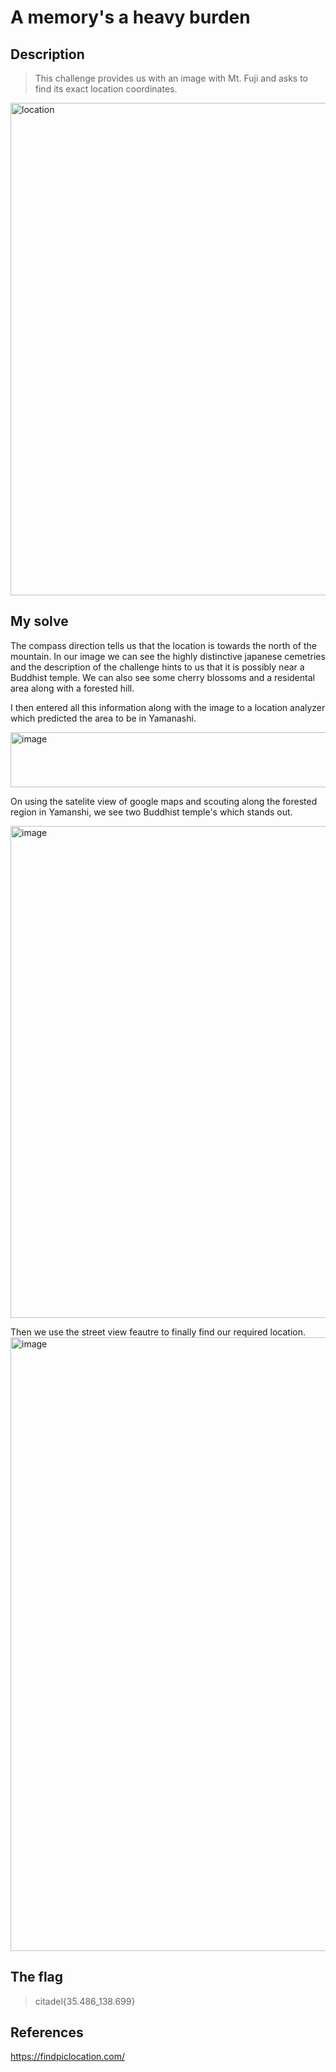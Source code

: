 # A memory's a heavy burden


## Description
> This challenge provides us with an image with Mt. Fuji and asks to find its exact location coordinates.
<img width="1916" height="788" alt="location" src="https://github.com/user-attachments/assets/a057d6fe-f3d6-401f-935e-817152a717f6" />


## My solve

The compass direction tells us that the location is towards the north of the mountain. In our image we can see the highly distinctive japanese cemetries and the description of the challenge 
hints to us that it is possibly near a Buddhist temple. We can also see some cherry blossoms and a residental area along with a forested hill.

I then entered all this information along with the image to a location analyzer which predicted the area to be in Yamanashi. 

<img width="892" height="88" alt="image" src="https://github.com/user-attachments/assets/0e4d06f3-277c-4fd3-aae4-7a2804704641" />


On using the satelite view of google maps and scouting along the forested region in Yamanshi, we see two Buddhist temple's which stands out.

<img width="1414" height="787" alt="image" src="https://github.com/user-attachments/assets/58097d9d-f274-4915-9f47-0468db4e4f22" />

Then we use the street view feautre to finally find our required location. 
<img width="1856" height="982" alt="image" src="https://github.com/user-attachments/assets/d88b2ec7-da78-42f8-8f09-ac2922ca2f87" />

## The flag
>citadel{35.486_138.699}

## References
https://findpiclocation.com/
